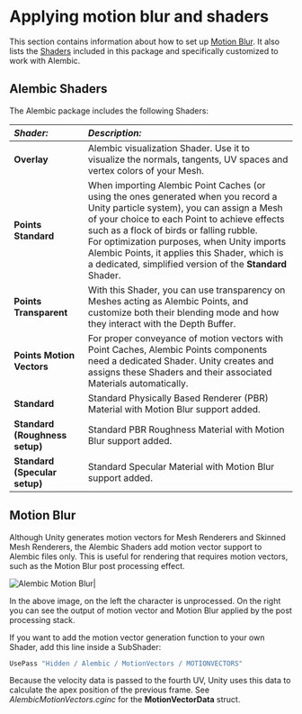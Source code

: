 # Applying motion blur and shaders

This section contains information about how to set up [Motion Blur](#blur). It also lists the [Shaders](#shaders) included in this package and specifically customized to work with Alembic.


<a name="shaders"></a>

## Alembic Shaders

The Alembic package includes the following Shaders:

| *Shader:*              | *Description:* |
|:------------------------------|:----------|
|__Overlay__                    |Alembic visualization Shader. Use it to visualize the normals, tangents, UV spaces and vertex colors of your Mesh. |
|__Points Standard__            |When importing Alembic Point Caches (or using the ones generated when you record a Unity particle system), you can assign a Mesh of your choice to each Point to achieve effects such as a flock of birds or falling rubble. <br/>For optimization purposes, when Unity imports Alembic Points, it applies this Shader, which is a dedicated, simplified version of the **Standard** Shader.|
|__Points Transparent__         |With this Shader, you can use transparency on Meshes acting as Alembic Points, and customize both their blending mode and how they interact with the Depth Buffer.|
|__Points Motion Vectors__      |For proper conveyance of motion vectors with Point Caches, Alembic Points components need a dedicated Shader. Unity creates and assigns these Shaders and their associated Materials automatically.|
|__Standard__                   |Standard Physically Based Renderer (PBR) Material with Motion Blur support added. |
|__Standard (Roughness setup)__ |Standard PBR Roughness Material with Motion Blur support added. |
|__Standard (Specular setup)__   |Standard Specular Material with Motion Blur support added. |


<a name="blur"></a>

## Motion Blur

Although Unity generates motion vectors for Mesh Renderers and Skinned Mesh Renderers, the Alembic Shaders add motion vector support to Alembic files only. This is useful for rendering that requires motion vectors, such as the Motion Blur post processing effect.

![Alembic Motion Blur](images/abc_motionblur.png)|

In the above image, on the left the character is unprocessed. On the right you can see the output of motion vector and Motion Blur applied by the post processing stack.

If you want to add the motion vector generation function to your own Shader, add this line inside a SubShader:

```c++
UsePass "Hidden / Alembic / MotionVectors / MOTIONVECTORS"
```

Because the velocity data is passed to the fourth UV, Unity uses this data to calculate the apex position of the previous frame. See *AlembicMotionVectors.cginc* for the **MotionVectorData** struct.
